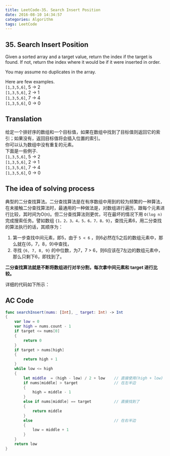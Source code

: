 ```yaml
---
title: LeetCode-35. Search Insert Position  
date: 2016-08-10 14:34:57  
categories: Algorithm  
tags: LeetCode   
---
```


## 35. Search Insert Position  

Given a sorted array and a target value, return the index if the target is found. If not, return the index where it would be if it were inserted in order.

You may assume no duplicates in the array.

Here are few examples.  
`[1,3,5,6]`, 5 → 2  
`[1,3,5,6]`, 2 → 1  
`[1,3,5,6]`, 7 → 4  
`[1,3,5,6]`, 0 → 0  

## Translation

给定一个排好序的数组和一个目标值，如果在数组中找到了目标值则返回它的索引；如果没有，返回目标值将会插入位置的索引。  
你可以认为数组中没有重复的元素。  
下面是一些例子.  
`[1,3,5,6]`, 5 → 2  
`[1,3,5,6]`, 2 → 1  
`[1,3,5,6]`, 7 → 4  
`[1,3,5,6]`, 0 → 0  

## The idea of solving process

典型的二分查找算法。二分查找算法是在有序数组中用到的较为频繁的一种算法，在未接触二分查找算法时，最通用的一种做法是，对数组进行遍历，跟每个元素进行比较，其时间为O(n)。但二分查找算法则更优，可在最坏的情况下用 `O(log n)` 完成搜索任务。譬如数组 `{1，2，3，4，5，6，7，8，9}`，查找元素6，用二分查找的算法执行的话，其顺序为：
    
1. 第一步查找中间元素，即5，由于 `5 < 6` ，则6必然在5之后的数组元素中，那么就在{6，7，8，9}中查找，
2. 寻找 `{6, 7, 8, 9}` 的中位数，为7，7 > 6，则6应该在7左边的数组元素中，那么只剩下6，即找到了。

**二分查找算法就是不断将数组进行对半分割，每次拿中间元素和 target 进行比较。**

详细的代码如下所示：

## AC Code

```swift
func searchInsert(nums: [Int], _ target: Int) -> Int
{
    var low = 0
    var high = nums.count - 1
    if target <= nums[0]
    {
        return 0
    }
    if target > nums[high]
    {
        return high + 1
    }
    while low <= high
    {
        let middle  = (high - low) / 2 + low    // 直接使用(high + low) / 2 可能导致溢出
        if nums[middle] > target                // 在左半边
        {
            high = middle - 1
        }
        else if nums[middle] == target          // 直接找到了
        {
            return middle
        }
        else                                    // 在右半边
        {
            low = middle + 1
        }
    }
    return low
}
```
